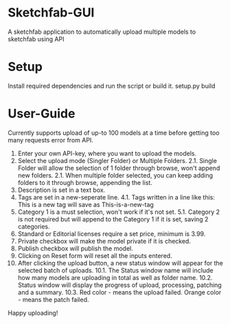 # Sketchfab-GUI
A sketchfab application to automatically upload multiple models to sketchfab using API

# Setup
Install required dependencies and run the script or build it.
setup.py build

# User-Guide
Currently supports upload of up-to 100 models at a time before getting too many requests error from API.
1. Enter your own API-key, where you want to upload the models.
2. Select the upload mode (Singler Folder) or Multiple Folders.
2.1. Single Folder will allow the selection of 1 folder through browse, won't append new folders.
2.1. When multiple folder selected, you can keep adding folders to it through browse, appending the list.
3. Description is set in a text box.
4. Tags are set in a new-seperate line.
4.1. Tags written in a line like this: This is a new tag will save as This-is-a-new-tag
5. Category 1 is a must selection, won't work if it's not set.
5.1. Category 2 is not required but will append to the Category 1 if it is set, saving 2 categories.
6. Standard or Editorial licenses require a set price, minimum is 3.99.
7. Private checkbox will make the model private if it is checked.
8. Publish checkbox will publish the model.
9. Clicking on Reset form will reset all the inputs entered.
10. After clicking the upload button, a new status window will appear for the selected batch of uploads.
10.1. The Status window name will include how many models are uploading in total as well as folder name.
10.2. Status window will display the progress of upload, processing, patching and a summary.
10.3. Red color - means the upload failed. Orange color - means the patch failed.

Happy uploading!
